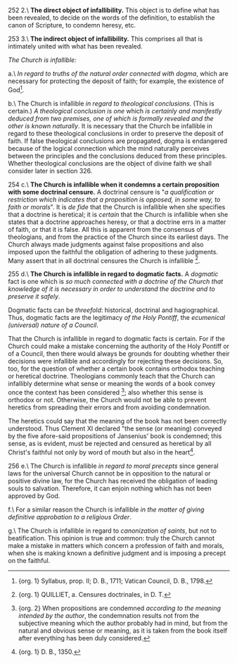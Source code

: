 252 2.\ **The direct object of infallibility.** This object is to define what has been revealed, to decide on the words of the definition, to establish the canon of Scripture, to condemn heresy, etc.

253 3.\ **The indirect object of infallibility.** This comprises all that is intimately united with what has been revealed.

*The Church is infallible:*

a.\ *In regard to truths of the natural order connected with dogma*, which are necessary for protecting the deposit of faith; for example, the existence of God[^1].

b.\ The Church is infallible *in regard to theological conclusions*. (This is certain.) *A theological conclusion is one* which *is certainly and manifestly deduced from two premises, one of which is formally revealed and the other is known naturally*. It is necessary that the Church be infallible in regard to these theological conclusions in order to preserve the deposit of faith. If false theological conclusions are propagated, dogma is endangered because of the logical connection which the mind naturally perceives between the principles and the conclusions deduced from these principles. Whether theological conclusions are the object of divine faith we shall consider later in section 326.

254 c.\ **The Church is infallible when it condemns a certain proposition with some doctrinal censure.** A doctrinal censure is "*a qualification or restriction which indicates that a proposition is opposed, in some way, to faith or morals*". It is *de fide* that the Church is infallible when she specifies that a doctrine is heretical; it is *certain* that the Church is infallible when she states that a doctrine approaches heresy, or that a doctrine errs in a matter of faith, or that it is false. All this is apparent from the consensus of theologians, and from the practice of the Church since its earliest days. The Church always made judgments against false propositions and also imposed upon the faithful the obligation of adhering to these judgments. Many assert that in all doctrinal censures the Church is infallible [^2].

255 d.\ **The Church is infallible in regard to dogmatic facts.** A *dogmatic* fact is one which is *so much connected with a doctrine of the Church that knowledge of it is necessary in order to understand the doctrine and to preserve it safely*.

Dogmatic facts can be *threefold*: historical, doctrinal and hagiographical. Thus, dogmatic facts are the legitimacy *of the Holy Pontiff*, the *ecumenical (universal) nature of a Council*.

That the Church is infallible in regard to dogmatic facts is certain. For if the Church could make a mistake concerning the authority of the Holy Pontiff or of a Council, then there would always be grounds for doubting whether their decisions were infallible and accordingly for rejecting these decisions. So, too, for the question of whether a certain book contains orthodox teaching or heretical doctrine. Theologians commonly teach that the Church can infallibly determine what sense or meaning the words of a book convey once the context has been considered [^3]; also whether this sense is orthodox or not. Otherwise, the Church would not be able to prevent heretics from spreading their errors and from avoiding condemnation.

The heretics could say that the meaning of the book has not been correctly understood. Thus Clement XI declared "the sense (or meaning) conveyed by the five afore-said propositions of Jansenius' book is condemned; this sense, as is evident, must be rejected and censured as heretical by all Christ's faithful not only by word of mouth but also in the heart[^4].

256 e.\ The Church is infallible *in regard to moral precepts* since general laws for the universal Church cannot be in opposition to the natural or positive divine law, for the Church has received the obligation of leading souls to salvation. Therefore, it can enjoin nothing which has not been approved by God.

f.\ For a similar reason the Church is infallible *in the matter of giving definitive approbation to a religious Order*.

g.\ The Church is infallible in regard to *canonization of saints*, but not to beatification. This opinion is true and common: truly the Church cannot make a mistake in matters which concern a profession of faith and morals, when she is making known a definitive judgment and is imposing a precept on the faithful.

[^1]: {org. 1} Syllabus, prop. II; D. B., 1711; Vatican Council, D. B., 1798.

[^2]: {org. 1} QUILLIET, a. Censures doctrinales, in D. T.

[^3]: {org. 2} When propositions are condemned *according to the meaning intended by the author*, the condemnation results not from the subjective meaning which the author probably had in mind, but from the natural and obvious sense or meaning, as it is taken from the book itself after everything has been duly considered.

[^4]: {org. 1} D. B., 1350.